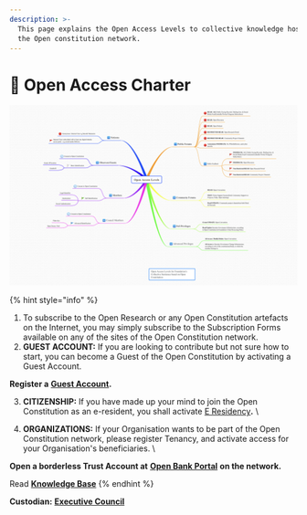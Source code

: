 ```yaml
---
description: >-
  This page explains the Open Access Levels to collective knowledge hosted on
  the Open constitution network.
---
```


# 🚪 Open Access Charter

![An illustration of different access levels ](../.gitbook/assets/4FD7B82F-48FA-40BF-9B7B-E5D12246ECC8.jpeg)

{% hint style="info" %}


1. To subscribe to the Open Research or any Open Constitution artefacts on the Internet, you may simply subscribe to the Subscription Forms available on any of the sites of the Open Constitution network.
2. **GUEST ACCOUNT:** If you are looking to contribute but not sure how to start, you can become a Guest of the Open Constitution by activating a Guest Account.

&#x20;      **Register a** [**Guest Account**](https://open-bank.org)**.**&#x20;



3. **CITIZENSHIP:** If you have made up your mind to join the Open Constitution as an e-resident, you shall activate [E Residency](https://www.muellners.org/e-residency/)**.** \

4. **ORGANIZATIONS:** If your Organisation wants to be part of the Open Constitution network, please register Tenancy, and activate access for your Organisation's beneficiaries. \


**Open a borderless Trust Account at** [**Open Bank Portal**](https://www.open-bank.org/my-account/) **on the network.**

Read [**Knowledge Base**](https://openconstitution.atlassian.net/wiki/spaces/ER1/overview)
{% endhint %}



**Custodian:** [**Executive Council**](../foundation/executive-council.md)
